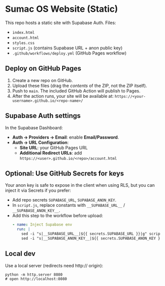 # Sumac OS Website (Static)

This repo hosts a static site with Supabase Auth.
Files:
- `index.html`
- `account.html`
- `styles.css`
- `script.js` (contains Supabase URL + anon public key)
- `.github/workflows/deploy.yml` (GitHub Pages workflow)

## Deploy on GitHub Pages
1. Create a new repo on GitHub.
2. Upload these files (drag the *contents* of the ZIP, not the ZIP itself).
3. Push to `main`. The included GitHub Action will publish to Pages.
4. After the action runs, your site will be available at:
   `https://<your-username>.github.io/<repo-name>/`

## Supabase Auth settings
In the Supabase Dashboard:
- **Auth → Providers → Email**: enable **Email/Password**.
- **Auth → URL Configuration**:
  - **Site URL**: your GitHub Pages URL
  - **Additional Redirect URLs**: add `https://<user>.github.io/<repo>/account.html`

## Optional: Use GitHub Secrets for keys
Your anon key is safe to expose in the client when using RLS,
but you can inject it via Secrets if you prefer:
- Add repo secrets `SUPABASE_URL`, `SUPABASE_ANON_KEY`.
- In `script.js`, replace constants with `__SUPABASE_URL__` / `__SUPABASE_ANON_KEY__`.
- Add this step to the workflow before upload:
  ```yaml
  - name: Inject Supabase env
    run: |
      sed -i "s|__SUPABASE_URL__|${{ secrets.SUPABASE_URL }}|g" script.js
      sed -i "s|__SUPABASE_ANON_KEY__|${{ secrets.SUPABASE_ANON_KEY }}|g" script.js
  ```

## Local dev
Use a local server (redirects need http:// origin):
```
python -m http.server 8080
# open http://localhost:8080
```
